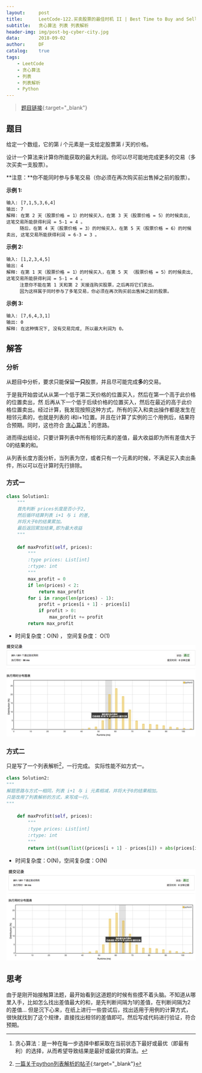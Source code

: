```yaml
---
layout:     post
title:      LeetCode-122.买卖股票的最佳时机 II | Best Time to Buy and Sell Stock II
subtitle:   贪心算法 列表 列表解析
header-img: img/post-bg-cyber-city.jpg
data:       2018-09-02
author:     DF
catalog:    true
tags:
    - LeetCode
    - 贪心算法
    - 列表
    - 列表解析
    - Python 
---
```


> [题目链接](https://leetcode-cn.com/problems/best-time-to-buy-and-sell-stock-ii/description/){:target="_blank"}


## 题目

给定一个数组，它的第 *i* 个元素是一支给定股票第 *i* 天的价格。

设计一个算法来计算你所能获取的最大利润。你可以尽可能地完成更多的交易（多次买卖一支股票）。

**注意：**你不能同时参与多笔交易（你必须在再次购买前出售掉之前的股票）。

**示例 1:**
```
输入: [7,1,5,3,6,4]
输出: 7
解释: 在第 2 天（股票价格 = 1）的时候买入，在第 3 天（股票价格 = 5）的时候卖出, 这笔交易所能获得利润 = 5-1 = 4 。
     随后，在第 4 天（股票价格 = 3）的时候买入，在第 5 天（股票价格 = 6）的时候卖出, 这笔交易所能获得利润 = 6-3 = 3 。
```

**示例 2:**
```
输入: [1,2,3,4,5]
输出: 4
解释: 在第 1 天（股票价格 = 1）的时候买入，在第 5 天 （股票价格 = 5）的时候卖出, 这笔交易所能获得利润 = 5-1 = 4 。
     注意你不能在第 1 天和第 2 天接连购买股票，之后再将它们卖出。
     因为这样属于同时参与了多笔交易，你必须在再次购买前出售掉之前的股票。
```

**示例 3:**
```
输入: [7,6,4,3,1]
输出: 0
解释: 在这种情况下, 没有交易完成, 所以最大利润为 0。
```
## 解答

### 分析
从题目中分析，要求只能保留**一只**股票，并且尽可能完成**多**的交易。

于是我开始尝试从从第一个低于第二天价格的位置买入，然后在第一个高于此价格的位置卖出，然
后再从下一个低于后续价格的位置买入，然后在最近的高于此价格位置卖出。经过计算，我发现按照这种方式，所有的买入和卖出操作都是发生在相邻元素的，也就是列表的 i和i+1位置。并且在计算了实例的三个用例后，结果符合预期。同时，这也符合 [贪心算法](https://zh.wikipedia.org/wiki/%E8%B4%AA%E5%BF%83%E6%B3%95) [^tanxin] 的思路。 

[^tanxin]: 贪心算法：是一种在每一步选择中都采取在当前状态下最好或最优（即最有利）的选择，从而希望导致结果是最好或最优的算法。

进而得出结论，只要计算列表中所有相邻元素的差值，最大收益即为所有差值大于0的结果的和。

从列表长度方面分析，当列表为空，或者只有一个元素的时候，不满足买入卖出条件，所以可以在计算时先行排除。

### 方式一

```python
class Solution1:
    """
    首先判断 prices长度是否小于2,
    然后循环结算列表 i+1 与 i 的差, 
    并将大于0的结果累加。
    最后返回累加结果,即为最大收益
    """

    def maxProfit(self, prices):
        """
        :type prices: List[int]
        :rtype: int
        """
        max_profit = 0
        if len(prices) < 2:
            return max_profit
        for i in range(len(prices) - 1):
            profit = prices[i + 1] - prices[i]
            if profit > 0:
                max_profit += profit
        return max_profit
```

- 时间复杂度：O(N) ， 空间复杂度： O(1)

![bttbassii-2](/img_blog/bttbassii-2.jpg)


### 方式二

只是写了一个列表解析[^jiexi]，一行完成。 实际性能不如方式一。

[^jiexi]: [一篇关于python列表解析的帖子](http://codingpy.com/article/python-list-comprehensions-explained-visually/){:target="_blank"}

```python
class Solution2:
"""
解题思路与方式一相同，列表 i+1 与 i 元素相减，并将大于0的结果相加。
只是改用了列表解析的方式，来写成一行。 
"""

    def maxProfit(self, prices):
        """
        :type prices: List[int]
        :rtype: int
        """
        return int((sum(list((prices[i + 1] - prices[i]) + abs(prices[i + 1] - prices[i])for i in range(len(prices) - 1)))) / 2)
```

- 时间复杂度：O(N)，空间复杂度：O(N)

![bttbassii-1](/img_blog/bttbassii-1.jpg)


## 思考
由于是刚开始接触算法题，最开始看到这道题的时候有些摸不着头脑。不知道从哪里入手，比如怎么找出差值最大的和，是先判断间隔为1的差值，在判断间隔为2的差值...
但是沉下心来，在纸上进行一些尝试后，找出适用于用例的计算方式，很快就找到了这个规律，直接找出相邻的差值即可。然后写成代码进行验证，符合预期。